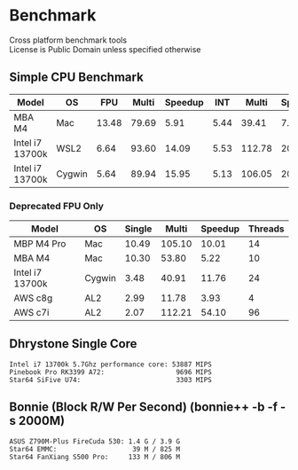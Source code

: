 # Benchmark
Cross platform benchmark tools  
License is Public Domain unless specified otherwise  

## Simple CPU Benchmark
| Model | OS | FPU | Multi | Speedup | INT | Multi | Speedup | Threads |
| --- | --- | --- | --- | --- | --- | --- | --- | --- |
| MBA M4 | Mac | 13.48 | 79.69 | 5.91 | 5.44 | 39.41 | 7.24 | 10 |
| Intel i7 13700k | WSL2 | 6.64 | 93.60 | 14.09 | 5.53 | 112.78 | 20.40 | 24 |
| Intel i7 13700k | Cygwin | 5.64 | 89.94 | 15.95 | 5.13 | 106.05 | 20.67 | 24 |

### Deprecated FPU Only
| Model | OS | Single | Multi | Speedup | Threads |
| --- | --- | --- | --- | --- | --- |
| MBP M4 Pro | Mac | 10.49 | 105.10 | 10.01 | 14 |
| MBA M4 | Mac | 10.30 | 53.80 | 5.22 | 10 |
| Intel i7 13700k | Cygwin | 3.48 | 40.91 | 11.76 | 24 |
| AWS c8g | AL2 | 2.99 | 11.78 | 3.93 | 4 |
| AWS c7i | AL2 | 2.07 | 112.21 | 54.10 | 96 |


## Dhrystone Single Core
``Intel i7 13700k 5.7Ghz performance core: 53887 MIPS``  
``Pinebook Pro RK3399 A72:                  9696 MIPS``  
``Star64 SiFive U74:                        3303 MIPS``  

## Bonnie (Block R/W Per Second) (bonnie++ -b -f -s 2000M)
``ASUS Z790M-Plus FireCuda 530: 1.4 G / 3.9 G``  
``Star64 EMMC:                   39 M / 825 M``  
``Star64 FanXiang S500 Pro:     133 M / 806 M``  

